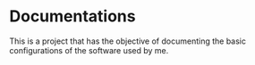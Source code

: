 # Documentations

This is a project that has the objective of documenting the basic configurations of the software used by me.
